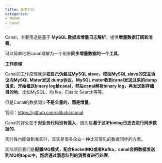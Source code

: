```yaml
---
title: 基本介绍
categories: 
- 中间件
- Canal
---
```


Canal，主要用途是基于 **MySQL 数据库增量日志解析**，提供**增量数据订阅和消费**。

可以简单地把canal理解为一个用来**同步增量数据的一个工具**。

**工作原理**

Canal的工作原理就是**把自己伪装成MySQL slave，模拟MySQL slave的交互协议向MySQL Mater发送 dump协议，MySQL mater收到canal发送过来的dump请求，开始推送binary log给canal，然后canal解析binary log，再发送到存储目的地**，比如MySQL，Kafka，Elastic Search等等。

但是Canal的数据同步**不是全量的，而是增量**。

官网：https://github.com/alibaba/canal

Canal的好处在于**对业务代码没有侵入**，因为是**基于监听binlog日志去进行同步数据的**。

实时性也能做到准实时，其实是很多企业一种比较常见的数据同步的方案。

实际项目我们是**配置MQ模式，配合RocketMQ或者Kafka，canal会把数据发送到MQ的topic中，然后通过消息队列的消费者进行处理**。

